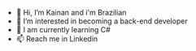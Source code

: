 - 👋 Hi, I’m Kainan and i'm Brazilian
- 👀 I’m interested in becoming a back-end developer
- 🌱 I am currently learning C#
- 📫 Reach me in Linkedin
   
<!---
K4inan/K4inan is a ✨ special ✨ repository because its `README.md` (this file) appears on your GitHub profile.
You can click the Preview link to take a look at your changes.
--->
